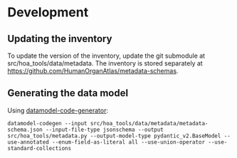 # Development

## Updating the inventory

To update the version of the inventory, update the git submodule at src/hoa_tools/data/metadata.
The inventory is stored separately at https://github.com/HumanOrganAtlas/metadata-schemas.

## Generating the data model

Using [datamodel-code-generator](https://github.com/koxudaxi/datamodel-code-generator/):

```
datamodel-codegen --input src/hoa_tools/data/metadata/metadata-schema.json --input-file-type jsonschema --output src/hoa_tools/metadata.py --output-model-type pydantic_v2.BaseModel --use-annotated --enum-field-as-literal all --use-union-operator --use-standard-collections
```
